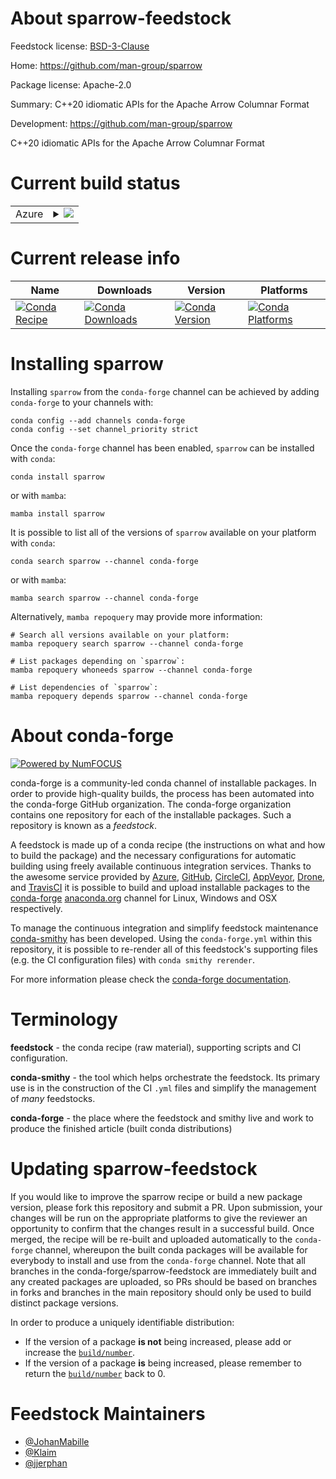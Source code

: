 About sparrow-feedstock
=======================

Feedstock license: [BSD-3-Clause](https://github.com/conda-forge/sparrow-feedstock/blob/main/LICENSE.txt)

Home: https://github.com/man-group/sparrow

Package license: Apache-2.0

Summary: C++20 idiomatic APIs for the Apache Arrow Columnar Format

Development: https://github.com/man-group/sparrow

C++20 idiomatic APIs for the Apache Arrow Columnar Format

Current build status
====================


<table>
    
  <tr>
    <td>Azure</td>
    <td>
      <details>
        <summary>
          <a href="https://dev.azure.com/conda-forge/feedstock-builds/_build/latest?definitionId=21807&branchName=main">
            <img src="https://dev.azure.com/conda-forge/feedstock-builds/_apis/build/status/sparrow-feedstock?branchName=main">
          </a>
        </summary>
        <table>
          <thead><tr><th>Variant</th><th>Status</th></tr></thead>
          <tbody><tr>
              <td>linux_64</td>
              <td>
                <a href="https://dev.azure.com/conda-forge/feedstock-builds/_build/latest?definitionId=21807&branchName=main">
                  <img src="https://dev.azure.com/conda-forge/feedstock-builds/_apis/build/status/sparrow-feedstock?branchName=main&jobName=linux&configuration=linux%20linux_64_" alt="variant">
                </a>
              </td>
            </tr><tr>
              <td>osx_64</td>
              <td>
                <a href="https://dev.azure.com/conda-forge/feedstock-builds/_build/latest?definitionId=21807&branchName=main">
                  <img src="https://dev.azure.com/conda-forge/feedstock-builds/_apis/build/status/sparrow-feedstock?branchName=main&jobName=osx&configuration=osx%20osx_64_" alt="variant">
                </a>
              </td>
            </tr><tr>
              <td>win_64</td>
              <td>
                <a href="https://dev.azure.com/conda-forge/feedstock-builds/_build/latest?definitionId=21807&branchName=main">
                  <img src="https://dev.azure.com/conda-forge/feedstock-builds/_apis/build/status/sparrow-feedstock?branchName=main&jobName=win&configuration=win%20win_64_" alt="variant">
                </a>
              </td>
            </tr>
          </tbody>
        </table>
      </details>
    </td>
  </tr>
</table>

Current release info
====================

| Name | Downloads | Version | Platforms |
| --- | --- | --- | --- |
| [![Conda Recipe](https://img.shields.io/badge/recipe-sparrow-green.svg)](https://anaconda.org/conda-forge/sparrow) | [![Conda Downloads](https://img.shields.io/conda/dn/conda-forge/sparrow.svg)](https://anaconda.org/conda-forge/sparrow) | [![Conda Version](https://img.shields.io/conda/vn/conda-forge/sparrow.svg)](https://anaconda.org/conda-forge/sparrow) | [![Conda Platforms](https://img.shields.io/conda/pn/conda-forge/sparrow.svg)](https://anaconda.org/conda-forge/sparrow) |

Installing sparrow
==================

Installing `sparrow` from the `conda-forge` channel can be achieved by adding `conda-forge` to your channels with:

```
conda config --add channels conda-forge
conda config --set channel_priority strict
```

Once the `conda-forge` channel has been enabled, `sparrow` can be installed with `conda`:

```
conda install sparrow
```

or with `mamba`:

```
mamba install sparrow
```

It is possible to list all of the versions of `sparrow` available on your platform with `conda`:

```
conda search sparrow --channel conda-forge
```

or with `mamba`:

```
mamba search sparrow --channel conda-forge
```

Alternatively, `mamba repoquery` may provide more information:

```
# Search all versions available on your platform:
mamba repoquery search sparrow --channel conda-forge

# List packages depending on `sparrow`:
mamba repoquery whoneeds sparrow --channel conda-forge

# List dependencies of `sparrow`:
mamba repoquery depends sparrow --channel conda-forge
```


About conda-forge
=================

[![Powered by
NumFOCUS](https://img.shields.io/badge/powered%20by-NumFOCUS-orange.svg?style=flat&colorA=E1523D&colorB=007D8A)](https://numfocus.org)

conda-forge is a community-led conda channel of installable packages.
In order to provide high-quality builds, the process has been automated into the
conda-forge GitHub organization. The conda-forge organization contains one repository
for each of the installable packages. Such a repository is known as a *feedstock*.

A feedstock is made up of a conda recipe (the instructions on what and how to build
the package) and the necessary configurations for automatic building using freely
available continuous integration services. Thanks to the awesome service provided by
[Azure](https://azure.microsoft.com/en-us/services/devops/), [GitHub](https://github.com/),
[CircleCI](https://circleci.com/), [AppVeyor](https://www.appveyor.com/),
[Drone](https://cloud.drone.io/welcome), and [TravisCI](https://travis-ci.com/)
it is possible to build and upload installable packages to the
[conda-forge](https://anaconda.org/conda-forge) [anaconda.org](https://anaconda.org/)
channel for Linux, Windows and OSX respectively.

To manage the continuous integration and simplify feedstock maintenance
[conda-smithy](https://github.com/conda-forge/conda-smithy) has been developed.
Using the ``conda-forge.yml`` within this repository, it is possible to re-render all of
this feedstock's supporting files (e.g. the CI configuration files) with ``conda smithy rerender``.

For more information please check the [conda-forge documentation](https://conda-forge.org/docs/).

Terminology
===========

**feedstock** - the conda recipe (raw material), supporting scripts and CI configuration.

**conda-smithy** - the tool which helps orchestrate the feedstock.
                   Its primary use is in the construction of the CI ``.yml`` files
                   and simplify the management of *many* feedstocks.

**conda-forge** - the place where the feedstock and smithy live and work to
                  produce the finished article (built conda distributions)


Updating sparrow-feedstock
==========================

If you would like to improve the sparrow recipe or build a new
package version, please fork this repository and submit a PR. Upon submission,
your changes will be run on the appropriate platforms to give the reviewer an
opportunity to confirm that the changes result in a successful build. Once
merged, the recipe will be re-built and uploaded automatically to the
`conda-forge` channel, whereupon the built conda packages will be available for
everybody to install and use from the `conda-forge` channel.
Note that all branches in the conda-forge/sparrow-feedstock are
immediately built and any created packages are uploaded, so PRs should be based
on branches in forks and branches in the main repository should only be used to
build distinct package versions.

In order to produce a uniquely identifiable distribution:
 * If the version of a package **is not** being increased, please add or increase
   the [``build/number``](https://docs.conda.io/projects/conda-build/en/latest/resources/define-metadata.html#build-number-and-string).
 * If the version of a package **is** being increased, please remember to return
   the [``build/number``](https://docs.conda.io/projects/conda-build/en/latest/resources/define-metadata.html#build-number-and-string)
   back to 0.

Feedstock Maintainers
=====================

* [@JohanMabille](https://github.com/JohanMabille/)
* [@Klaim](https://github.com/Klaim/)
* [@jjerphan](https://github.com/jjerphan/)

